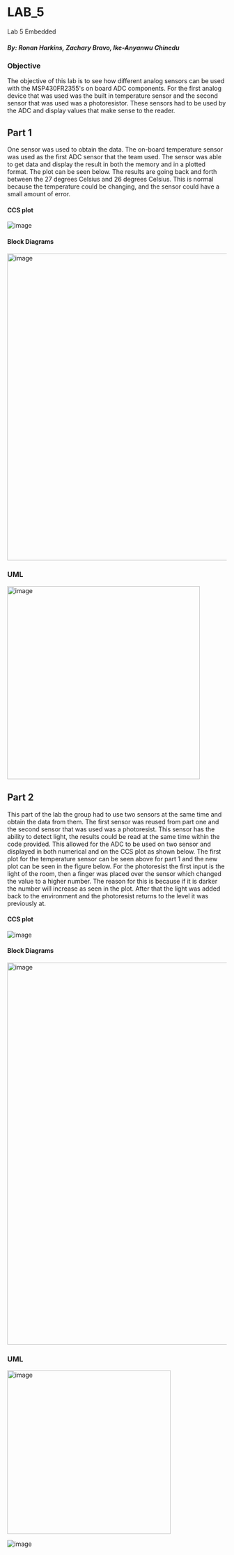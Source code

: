 # LAB_5
Lab 5 Embedded 

##### By: Ronan Harkins, Zachary Bravo, Ike-Anyanwu Chinedu

### Objective
The objective of this lab is to see how different analog sensors can be used with the MSP430FR2355's on board ADC components. For the first analog device that was used was the built in temperature sensor and the second sensor that was used was a photoresistor. These sensors had to be used by the ADC and display values that make sense to the reader.

## Part 1
One sensor was used to obtain the data. The on-board temperature sensor was used as the first ADC sensor that the team used. The sensor was able to get data and display the result in both the memory and in a plotted format. The plot can be seen below. The results are going back and forth between the 27 degrees Celsius and 26 degrees Celsius. This is normal because the temperature could be changing, and the sensor could have a small amount of error.

#### CCS plot
![image](https://user-images.githubusercontent.com/98828696/206329761-ed707284-bb22-4f7b-a9b6-4a8ae41d4b44.png)

#### Block Diagrams 
<img width="703" alt="image" src="https://user-images.githubusercontent.com/98828696/206329985-41c78b67-c0e2-4726-8dac-049e4d2daa42.png">

### UML
<img width="442" alt="image" src="https://user-images.githubusercontent.com/98828696/206330022-c8c3ef9b-9765-4072-81d9-ed179da677df.png">

## Part 2
This part of the lab the group had to use two sensors at the same time and obtain the data from them. The first sensor was reused from part one and the second sensor that was used was a photoresist. This sensor has the ability to detect light, the results could be read at the same time within the code provided. This allowed for the ADC to be used on two sensor and displayed in both numerical and on the CCS plot as shown below. The first plot for the temperature sensor can be seen above for part 1 and the new plot can be seen in the figure below. For the photoresist the first input is the light of the room, then a finger was placed over the sensor which changed the value to a higher number. The reason for this is because if it is darker the number will increase as seen in the plot. After that the light was added back to the environment and the photoresist returns to the level it was previously at.    

#### CCS plot
![image](https://user-images.githubusercontent.com/98828696/206329809-0f9cb12e-567d-4d2e-8f3a-1448f6025de1.png)

#### Block Diagrams 
<img width="875" alt="image" src="https://user-images.githubusercontent.com/98828696/206330070-dab05f2b-d612-4416-be54-4ac9910c0b39.png">

### UML
<img width="375" alt="image" src="https://user-images.githubusercontent.com/98828696/206330086-453df6ec-6d2f-48fe-a538-21c11bcf85da.png">


![image](https://user-images.githubusercontent.com/98828696/206331137-d0bcb0c2-1382-477f-84d6-bebb49766f67.png)

